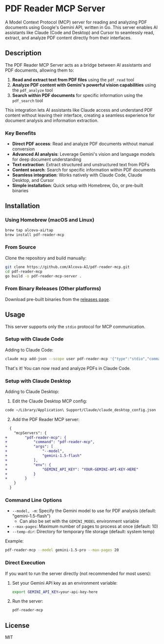 # PDF Reader MCP Server

A Model Context Protocol (MCP) server for reading and analyzing PDF documents using Google's Gemini API, written in Go. This server enables AI assistants like Claude (Code and Desktop) and Cursor to seamlessly read, extract, and analyze PDF content directly from their interfaces.

## Description

The PDF Reader MCP Server acts as a bridge between AI assistants and PDF documents, allowing them to:

1. **Read and extract text from PDF files** using the `pdf_read` tool
2. **Analyze PDF content with Gemini's powerful vision capabilities** using the `pdf_analyze` tool
3. **Search within PDF documents** for specific information using the `pdf_search` tool

This integration lets AI assistants like Claude access and understand PDF content without leaving their interface, creating a seamless experience for document analysis and information extraction.

### Key Benefits

- **Direct PDF access**: Read and analyze PDF documents without manual conversion
- **Advanced AI analysis**: Leverage Gemini's vision and language models for deep document understanding
- **Text extraction**: Extract structured and unstructured text from PDFs
- **Content search**: Search for specific information within PDF documents
- **Seamless integration**: Works natively with Claude Code, Claude Desktop, and Cursor
- **Simple installation**: Quick setup with Homebrew, Go, or pre-built binaries

## Installation

### Using Homebrew (macOS and Linux)

```sh
brew tap alcova-ai/tap
brew install pdf-reader-mcp
```

### From Source

Clone the repository and build manually:

```sh
git clone https://github.com/Alcova-AI/pdf-reader-mcp.git
cd pdf-reader-mcp
go build -o pdf-reader-mcp-server .
```

### From Binary Releases (Other platforms)

Download pre-built binaries from the [releases page](https://github.com/Alcova-AI/pdf-reader-mcp/releases).

## Usage

This server supports only the `stdio` protocol for MCP communication.

### Setup with Claude Code

Adding to Claude Code:

```sh
claude mcp add-json --scope user pdf-reader-mcp '{"type":"stdio","command":"pdf-reader-mcp","env":{"GEMINI_API_KEY":"YOUR-GEMINI-API-KEY-HERE"}}'
```

That's it! You can now read and analyze PDFs in Claude Code.

### Setup with Claude Desktop

Adding to Claude Desktop:

1. Edit the Claude Desktop MCP config:

```sh
code ~/Library/Application\ Support/Claude/claude_desktop_config.json
```

2. Add the PDF Reader MCP server:

```diff
  {
    "mcpServers": {
+        "pdf-reader-mcp": {
+            "command": "pdf-reader-mcp",
+            "args": [
+                "--model",
+                "gemini-1.5-flash"
+            ],
+            "env": {
+                "GEMINI_API_KEY": "YOUR-GEMINI-API-KEY-HERE"
+            }
+        }
    }
  }
```

### Command Line Options

- `--model, -m`: Specify the Gemini model to use for PDF analysis (default: "gemini-1.5-flash")
  - Can also be set with the `GEMINI_MODEL` environment variable
- `--max-pages`: Maximum number of pages to process at once (default: 10)
- `--temp-dir`: Directory for temporary file storage (default: system temp)

Example:

```sh
pdf-reader-mcp --model gemini-1.5-pro --max-pages 20
```

### Direct Execution

If you want to run the server directly (not recommended for most users):

1. Set your Gemini API key as an environment variable:

   ```sh
   export GEMINI_API_KEY=your-api-key-here
   ```

2. Run the server:

   ```sh
   pdf-reader-mcp
   ```

## License

MIT
